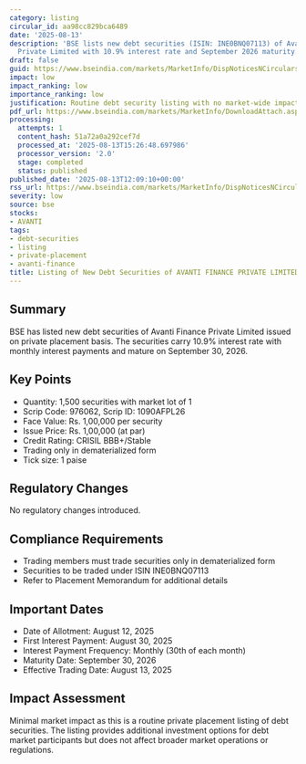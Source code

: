 ```yaml
---
category: listing
circular_id: aa98cc829bca6489
date: '2025-08-13'
description: 'BSE lists new debt securities (ISIN: INE0BNQ07113) of Avanti Finance
  Private Limited with 10.9% interest rate and September 2026 maturity.'
draft: false
guid: https://www.bseindia.com/markets/MarketInfo/DispNoticesNCirculars.aspx?Noticeid={FD90F91C-30D1-40C8-AEB7-0CC11CF07CE9}&noticeno=20250813-34&dt=08/13/2025&icount=34&totcount=65&flag=0
impact: low
impact_ranking: low
importance_ranking: low
justification: Routine debt security listing with no market-wide impact
pdf_url: https://www.bseindia.com/markets/MarketInfo/DownloadAttach.aspx?id=20250813-34&attachedId=
processing:
  attempts: 1
  content_hash: 51a72a0a292cef7d
  processed_at: '2025-08-13T15:26:48.697986'
  processor_version: '2.0'
  stage: completed
  status: published
published_date: '2025-08-13T12:09:10+00:00'
rss_url: https://www.bseindia.com/markets/MarketInfo/DispNoticesNCirculars.aspx?Noticeid={FD90F91C-30D1-40C8-AEB7-0CC11CF07CE9}&noticeno=20250813-34&dt=08/13/2025&icount=34&totcount=65&flag=0
severity: low
source: bse
stocks:
- AVANTI
tags:
- debt-securities
- listing
- private-placement
- avanti-finance
title: Listing of New Debt Securities of AVANTI FINANCE PRIVATE LIMITED
---
```


## Summary

BSE has listed new debt securities of Avanti Finance Private Limited issued on private placement basis. The securities carry 10.9% interest rate with monthly interest payments and mature on September 30, 2026.

## Key Points

- Quantity: 1,500 securities with market lot of 1
- Scrip Code: 976062, Scrip ID: 1090AFPL26
- Face Value: Rs. 1,00,000 per security
- Issue Price: Rs. 1,00,000 (at par)
- Credit Rating: CRISIL BBB+/Stable
- Trading only in dematerialized form
- Tick size: 1 paise

## Regulatory Changes

No regulatory changes introduced.

## Compliance Requirements

- Trading members must trade securities only in dematerialized form
- Securities to be traded under ISIN INE0BNQ07113
- Refer to Placement Memorandum for additional details

## Important Dates

- Date of Allotment: August 12, 2025
- First Interest Payment: August 30, 2025
- Interest Payment Frequency: Monthly (30th of each month)
- Maturity Date: September 30, 2026
- Effective Trading Date: August 13, 2025

## Impact Assessment

Minimal market impact as this is a routine private placement listing of debt securities. The listing provides additional investment options for debt market participants but does not affect broader market operations or regulations.